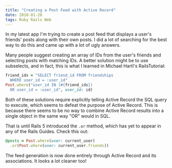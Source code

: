 ```yaml
---
title: "Creating a Post Feed with Active Record"
date: 2018-01-28 
tags: Ruby Rails Web
---
```


In my latest app I'm trying to create a post feed that displays a user's friends' posts along with their own posts. I did a lot of searching for the best way to do this and came up with a lot of ugly answers.

Many people suggest creating an array of IDs from the user's friends and selecting posts with matching IDs. A better solution might be to use subselects, and in fact, this is what I learned in Michael Hartl's RailsTutorial:

```ruby
friend_ids = "SELECT friend_id FROM friendships
  WHERE user_id = :user_id"
Post.where("user_id IN (#{friend_ids})
  OR user_id = :user_id", user_id: id)
```

Both of these solutions require explicitly telling Active Record the SQL query to execute, which seems to defeat the purpose of Active Record.
This is because there seems to be no way to combine Active Record results into a single object in the same way "OR" would in SQL.

That is until Rails 5 introduced the `.or` method, which has yet to appear in any of the Rails Guides. Check this out:

```ruby
@posts = Post.where(user: current_user)
  .or(Post.where(user: current_user.friends))
```

The feed generation is now done entirely through Active Record and its associations. It looks a lot cleaner too!
